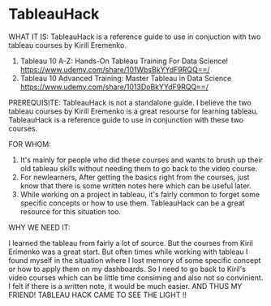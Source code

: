 # TableauHack

WHAT IT IS:
TableauHack is a reference guide to use in conjuction with two tableau courses by Kirill Eremenko. 
1. Tableau 10 A-Z: Hands-On Tableau Training For Data Science!    https://www.udemy.com/share/101WbsBkYYdF9RQQ==/
2. Tableau 10 Advanced Training: Master Tableau in Data Science   https://www.udemy.com/share/1013DoBkYYdF9RQQ==/

PREREQUISITE: 
TableauHack is not a standalone guide. I believe the two tableau courses by Kirill Eremenko is a great resourse for learning tableau. TableauHack is a reference guide to use in conjunction with these two courses. 

FOR WHOM: 
1. It's mainly for people who did these courses and wants to brush up their old tableau skills without needing them to go back to the video course.
2. For newlearners, After getting the basics right from the courses, just know that there is some written notes here which can be useful later. 
3. While working on a project in tableau, it's fairly common to forget some specific concepts or how to use them. TableauHack can be a great resource for this situation too. 

WHY WE NEED IT: 

I learned the tableau from fairly a lot of source. But the courses from Kiril Erimenko was a great start. But often times while working with tableau I found myself in the situation where I lost memory of some specific concept or how to apply them on my dashboards. So I need to go back to Kiril's video courses which can be little time consiming  and also not so convinient. I felt if there is a written note, it would be much easier. AND THUS MY FRIEND! TABLEAU HACK CAME TO SEE THE LIGHT !! 



